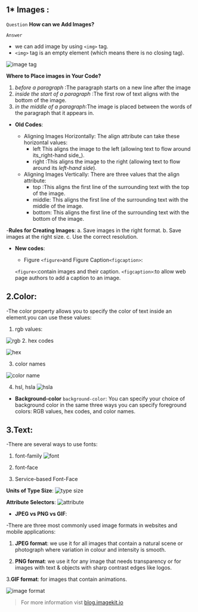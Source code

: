 ## 1* Images :
`Question` **How can we Add Images?**

`Answer `
- we can add image by using `<img>` tag.
- `<img>` tag is an empty element (which means there is no closing tag).

![image tag](https://th.bing.com/th/id/R180de7f308c14303b35c2c5a950c889a?rik=HL8Bl%2fKPKbbVDQ&riu=http%3a%2f%2fwww.easytolearning.com%2fwebroot%2fck_files%2ffiles%2fhtml-image-tag.png&ehk=Eui%2ft5zilj3cOztgAC285DJIvQJ8DNB2mDFM%2brPK280%3d&risl=&pid=ImgRaw)

**Where to Place images in Your Code?**
1. *before a paragraph* :The paragraph starts on a new
line after the image
2. *inside the start of a paragraph* :The first row of text aligns with the bottom of the image.
3. *in the middle of a paragraph*:The image is placed between the words of the paragraph that it appears in.
* **Old Codes**:

    * Aligning Images Horizontally: The align attribute can take these horizontal values:
      *  left  This aligns the image to the left (allowing text to flow around its_right-hand side_).
       * right :This aligns the image to the right (allowing text to flow around its  _left-hand side_).
    * Aligning Images Vertically: There are three values that the align attribute:
       * top :This aligns the first line of the surrounding text with the top of the image.
       * middle: This aligns the first line of the surrounding text with the middle of the image.
       * bottom: This aligns the first line of the surrounding text with the bottom of the image.

-**Rules for Creating Images**:
a. Save images in the right format.
b. Save images at the right size.
c. Use the correct resolution.
* **New codes**:
   * Figure `<figure>`and Figure Caption`<figcaption>`:

   `<figure>`:contain images and their caption.
   `<figcaption>`:to allow web page authors to add 
a caption to an image.
## 2.Color:

-The color property allows you to specify the color of text inside an element.you can use these values:
1. rgb values: 

![rgb](https://th.bing.com/th/id/OIP.yCSxUEH32RpJEx8aGU2MjQHaE_?pid=ImgDet&rs=1)
2. hex codes

![hex](https://images.sampletemplates.com/wp-content/uploads/2015/06/css-color-scheme.jpg)

3. color names

![color name](https://th.bing.com/th/id/Rc3b1ab168493b8c9ead45bd329f54b3a?rik=S%2bPD2R8bvjYCjA&pid=ImgRaw)

4. hsl, hsla
![hsla](https://th.bing.com/th/id/Rbfc13a5a8025ef5a78a66fb517fff9aa?rik=R3jv8KzErMoBdw&pid=ImgRaw)

* **Background-color** `background-color`:
You can specify your choice of background color in the same three ways you can specify foreground colors: RGB values, hex codes, and color names.

## 3.Text:
-There are several ways to use fonts:
1. font-family
![font](https://image.slidesharecdn.com/webtopic17-fontfamilyincss-130409230124-phpapp01/95/web-topic-17-font-family-in-css-4-638.jpg?cb=1365548526)

2. font-face
3. Service-based Font-Face

 **Units of Type Size**:
 ![type size](https://th.bing.com/th/id/R51f6ee93ddb9dc9d397407343675c37a?rik=N5jLsW4Q%2b%2fPhIg&pid=ImgRaw)

**Attribute Selectors**:
![attribute](https://th.bing.com/th/id/R52013c4b6b120e9f7a18f6150742a7f1?rik=%2falEw0EMNecxUQ&riu=http%3a%2f%2fimage.slidesharecdn.com%2fmark-csssyntaxselector-140213211343-phpapp01%2f95%2fmark-css-syntax-selector-4-638.jpg%3fcb%3d1392326713&ehk=GlXEst%2fKhOtTA1QGdphG4VKzctRWj7ckewznejzS4KM%3d&risl=&pid=ImgRaw)

* **JPEG vs PNG vs GIF**:

-There are three most commonly used image formats in websites and mobile applications:
1. **JPEG format**: we use it for all images that contain a natural scene or photograph where variation in colour and intensity is smooth.


2. **PNG format**: we use it for any image that needs transparency or for images with text & objects with sharp contrast edges like logos.

3.**GIF format**: for images that contain animations.

![image format](https://th.bing.com/th/id/Ra3b6dfba870d382a4f1a892f6182c2d4?rik=UuqpP2TbIstDBQ&pid=ImgRaw)

>For more information vist [blog.imagekit.io](https://blog.imagekit.io/jpeg-vs-png-vs-gif-which-image-format-to-use-and-when-c8913ae3e01d)